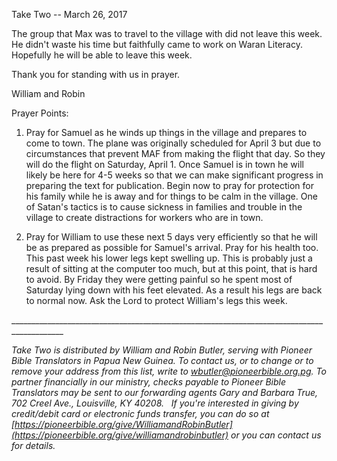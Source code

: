 Take Two -- March 26, 2017

The group that Max was to travel to the village with did not leave this
week. He didn't waste his time but faithfully came to work on Waran
Literacy.  Hopefully he will be able to leave this week.

Thank you for standing with us in prayer.

William and Robin

Prayer Points:

1.  Pray for Samuel as he winds up things in the village and prepares to
    come to town. The plane was originally scheduled for April 3 but due
    to circumstances that prevent MAF from making the flight that day.
    So they will do the flight on Saturday, April 1. Once Samuel is in
    town he will likely be here for 4-5 weeks so that we can make
    significant progress in preparing the text for publication. Begin
    now to pray for protection for his family while he is away and for
    things to be calm in the village. One of Satan's tactics is to cause
    sickness in families and trouble in the village to create
    distractions for workers who are in town.

2.  Pray for William to use these next 5 days very efficiently so that
    he will be as prepared as possible for Samuel's arrival. Pray for
    his health too. This past week his lower legs kept swelling up. This
    is probably just a result of sitting at the computer too much, but
    at this point, that is hard to avoid. By Friday they were getting
    painful so he spent most of Saturday lying down with his feet
    elevated. As a result his legs are back to normal now. Ask the Lord
    to protect William's legs this week.

\_\_\_\_\_\_\_\_\_\_\_\_\_\_\_\_\_\_\_\_\_\_\_\_\_\_\_\_\_\_\_\_\_\_\_\_\_\_\_\_\_\_\_\_\_\_\_\_\_\_\_\_\_\_\_\_\_\_\_\_\_\_\_\_\_\_\_\_\_\_\_\_\_\_\_\_\_\_\_\_\_\_\_\_\_\_\_\_\_\_\_

*Take Two is distributed by William and Robin Butler, serving with
Pioneer Bible Translators in Papua New Guinea. To contact us, or to
change or to remove your address from this list, write to
<wbutler@pioneerbible.org.pg>. To partner financially in our ministry,
checks payable to Pioneer Bible Translators may be sent to our
forwarding agents Gary and Barbara True, 702 Creel Ave., Louisville, KY
40208.   If you're interested in giving by credit/debit card or
electronic funds transfer, you can do so at
[https://pioneerbible.org/give/WilliamandRobinButler](https://pioneerbible.org/give/williamandrobinbutler)
or you can contact us for details.*
